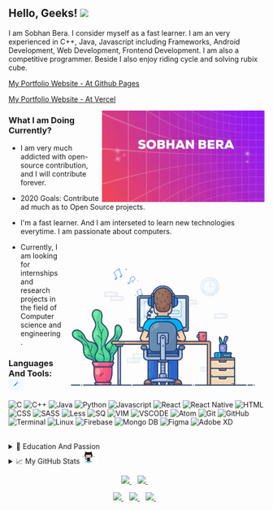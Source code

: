 ## Hello, Geeks! <img src="https://media.giphy.com/media/hvRJCLFzcasrR4ia7z/giphy.gif" width="25px">

I am Sobhan Bera. I consider myself as a fast learner. I am an very experienced in C++, Java, Javascript including Frameworks, Android Development, Web Development, Frontend Development. I am also a competitive programmer. Beside I also enjoy riding cycle and solving rubix cube.
  
  <p>
  <a href="https://sobhanbera.github.io/portfolio" style="color:#40404ef;">My Portfolio Website - At Github Pages</a>
  </p>
  <p>
  <a href="https://sobhanbera.vercel.app/" style="color:#40404ef;">My Portfolio Website - At Vercel</a>
  </p>
  
  <img align="right" src="https://github.com/SobhanBera/SobhanBera/blob/master/open_source_contribution.gif" width="" height="180" />

### What I am Doing Currently?

- I am very much addicted with open-source contribution, and I will contribute forever.
- 2020 Goals: Contribute ad much as to Open Source projects.

- I'm a fast learner. And I am interseted to learn new technologies everytime. I am passionate about computers.
   
  <img align="right" src="https://github.com/SobhanBera/SobhanBera/blob/master/programming_all_day_gif.gif" width="400px" height="300px">
  
- Currently, I am looking for internships and research projects in the field of Computer science and engineering.

### Languages And Tools: <img src="https://github.com/SobhanBera/SobhanBera/blob/master/tools.gif" width="30px">

![C](https://img.shields.io/badge/-C-e8e8e8?style=for-the-badge&logo=C&logoColor=283593)
![C++](https://img.shields.io/badge/-c++-e8e8e8?style=for-the-badge&logo=C%2B%2B&logoColor=00549D)
![Java](https://img.shields.io/badge/-Java-e8e8e8?style=for-the-badge&logo=Java&logoColor=f89820)
![Python](https://img.shields.io/badge/-Python-e8e8e8?style=for-the-badge&logo=Python&logoColor=FFC107)
![Javascript](https://img.shields.io/badge/-Javascript-e8e8e8?style=for-the-badge&logo=Javascript&logoColor=fdc500)
![React](https://img.shields.io/badge/-React-e8e8e8?style=for-the-badge&logo=React&logoColor=61DBFB)
![React Native](https://img.shields.io/badge/-react%20native-e8e8e8?style=for-the-badge&logo=react&logoColor=61DBFB)
![HTML](https://img.shields.io/badge/-HTML-e8e8e8?style=for-the-badge&logo=HTML&logoColor=097CDB)
![CSS](https://img.shields.io/badge/-CSS-e8e8e8?style=for-the-badge&logo=CSS&logoColor=097CDB)
![SASS](https://img.shields.io/badge/-Sass-e8e8e8?style=for-the-badge&logo=Sass&logoColor=F06292)
![Less](https://img.shields.io/badge/-Less-e8e8e8?style=for-the-badge&logo=Less&logoColor=097CDB)
![SQ](https://img.shields.io/badge/-SQL-e8e8e8?style=for-the-badge&logo=mysql&logoColor=097CDB)
![VIM](https://img.shields.io/badge/-vim-181818?style=for-the-badge&logo=vim&logoColor=097CDB)
![VSCODE](https://img.shields.io/badge/-vscode-181818?style=for-the-badge&logo=vscode&logoColor=097CDB)
![Atom](https://img.shields.io/badge/-atom-181818?style=for-the-badge&logo=atom&logoColor=808080)
![Git](https://img.shields.io/badge/-git-181818?style=for-the-badge&logo=git&logoColor=F4511E)
![GitHub](https://img.shields.io/badge/-github-181818?style=for-the-badge&logo=github&logoColor=00BCD4)
![Terminal](http://img.shields.io/badge/-terminal-181818?style=for-the-badge&logo=powershell&logoColor=793535)
![Linux](https://img.shields.io/badge/-linux-181818?style=for-the-badge&logo=linux&logoColor=ffdf00)
![Firebase](https://img.shields.io/badge/-firebase-181818?style=for-the-badge&logo=firebase&logoColor=F5854A)
![Mongo DB](https://img.shields.io/badge/-mongodb-181818?style=for-the-badge&logo=mongodb&logoColor=4DB33D)
![Figma](https://img.shields.io/badge/-figma-181818?style=for-the-badge&logo=figma&logoColor=F06D5D)
![Adobe XD](https://img.shields.io/badge/-axd-181818?style=for-the-badge&logo=adobe-xd&logoColor=F27AF4)

<!-- <code><img alt="visual studio code" height="26px" 
src="https://raw.githubusercontent.com/github/explore/80688e429a7d4ef2fca1e82350fe8e3517d3494d/topics/visual-studio-code/visual-studio-code.png"></code> -->
<!--![SQL](https://img.shields.io/badge/-sql-090909?style=for-the-badge&logo=sql&logoColor=097CDB)-->

<br/>

<details>
  <summary>📃 Education And Passion</summary>

## Education

- **Holy Home English High School Balaghat M.P.**\
📆 2010 - 2018
- **Balaghat English Higher Secondary School Balaghat M.P.**\
📆 2018 - 2020
- **GH Raisoni College Of Engineering Nagpur Maharastra.**\
📆 2020 - Moment
- Graduation Completes On\
📆 2025

## Passion

- Coding and Programming\
📆 2018 - Life Time
- **Self Taught** Frontend Android Developer (Android Studio - Intermediate).\
📆 2018 - Moment
- **Self Taught** Native App Developer (React Native - Experienced).\
📆 2019 - Moment
- **Self Taught** Frontend Web Developer (Experienced).\
📆 2019 - Moment
- Competitive Programming\
📆 2019 - Moment
- **Open Source Contribution.**\
📆 2019 - Life Time

</details>

<details>
  <summary>📈 My GitHub Stats<img src="https://github.com/SobhanBera/SobhanBera/blob/master/octocat.gif" width="35px"></summary>
  <p>
    <img src="https://github-readme-stats.vercel.app/api?username=SobhanBera&show_icons=true&count_private=true&theme=radical" width="350">
  </P>
  <p>
    <img src="https://github-readme-stats.vercel.app/api/top-langs/?username=SobhanBera&layout=compact" width="350">
  </p>
<!--   TROPHY  <img src="https://github-profile-trophy.vercel.app/?username=SobhanBera&theme=gruvbox&column=3&margin-w=15&margin-h=15"/> -->
</details>

<p align='center'>
  <a href="https://www.linkedin.com/in/sobhan-bera-82a435197/">
    <img src="https://img.shields.io/badge/linkedin-%230077B5.svg?&style=for-the-badge&logo=linkedin&logoColor=white" />
  </a>&nbsp;&nbsp;
  <a href="https://www.instagram.com/sobhanbera_/">
    <img src="https://img.shields.io/badge/instagram-%23E4405F.svg?&style=for-the-badge&logo=instagram&logoColor=white" />        
  </a>&nbsp;&nbsp;
</p>

<p align='center'>
  <a href="https://www.facebook.com/sobhan.b.90/">
    <img src="https://img.shields.io/badge/facebook-%233b5998.svg?&style=for-the-badge&logo=facebook&logoColor=white" />
  </a>&nbsp;&nbsp;
  <a href="https://twitter.com/BeraSobhan">
    <img src="https://img.shields.io/badge/twitter-%2300acee.svg?&style=for-the-badge&logo=twitter&logoColor=white" />        
  </a>&nbsp;&nbsp;
  <a href="mailto:sobhanbera258@gmail.com">
    <img src="https://img.shields.io/badge/-sobhanbera258@gmail.com-c14438?style=for-the-badge&logo=Gmail&logoColor=white&link=mailto:sobhanbera258@gmail.com" />
  </a>&nbsp;&nbsp;
</p>

[linkedin]: https://www.linkedin.com/in/sobhan-bera-82a435197/
[twitter]: https://twitter.com/BeraSobhan
[instagram]: https://www.instagram.com/sobhanbera_/
[facebook]: https://www.facebook.com/sobhan.b.90/
[vim]: https://www.vim.org/download.php
[atom]: https://atom.io/
[sublime]: https://www.sublimetext.com/
[android]: https://developer.android.com/studio/
[vsc]: https://code.visualstudio.com/
[git]: https://git-scm.com/downloads
